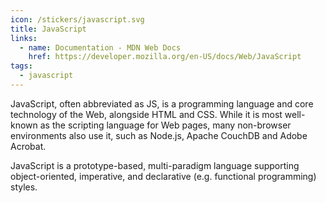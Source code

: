 ```yaml
---
icon: /stickers/javascript.svg
title: JavaScript
links:
  - name: Documentation - MDN Web Docs
    href: https://developer.mozilla.org/en-US/docs/Web/JavaScript
tags:
  - javascript
---
```


JavaScript, often abbreviated as JS, is a programming language and core technology of the Web, alongside HTML and CSS. While it is most well-known as the scripting language for Web pages, many non-browser environments also use it, such as Node.js, Apache CouchDB and Adobe Acrobat.

JavaScript is a prototype-based, multi-paradigm language supporting object-oriented, imperative, and declarative (e.g. functional programming) styles.
